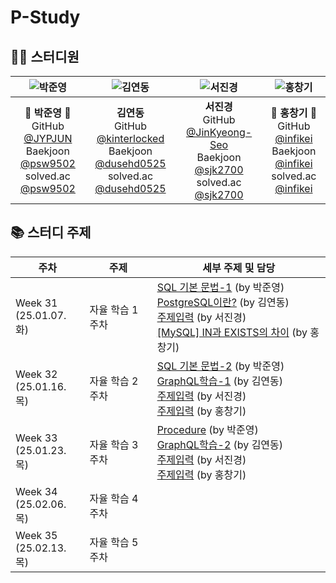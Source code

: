 # P-Study

## 👨‍💻 스터디원

|    ![박준영](https://avatars.githubusercontent.com/u/156387559)    |    ![김연동](https://avatars.githubusercontent.com/u/87691535)    |    ![서진경](https://avatars.githubusercontent.com/u/103301658)    |    ![홍창기](https://avatars.githubusercontent.com/u/88123485)    |
| :---: | :---: | :---: | :---: |
|    🐼 **박준영** 🐼 <br/> GitHub [@JYPJUN](https://github.com/JYPJUN) <br/> Baekjoon [@psw9502](https://www.acmicpc.net/user/psw9502) <br/> solved.ac [@psw9502](https://solved.ac/profile/psw9502)    |    **김연동** <br/> GitHub [@kinterlocked](https://github.com/kinterlocked) <br/> Baekjoon [@dusehd0525](https://www.acmicpc.net/user/dusehd0525) <br/> solved.ac [@dusehd0525](https://solved.ac/profile/dusehd0525)    |    **서진경** <br/> GitHub [@JinKyeong-Seo](https://github.com/JinKyeong-Seo) <br/> Baekjoon [@sjk2700](https://www.acmicpc.net/user/sjk2700) <br/> solved.ac [@sjk2700](https://solved.ac/profile/sjk2700)    |    💠 **홍창기** 💠 <br/> GitHub [@infikei](https://github.com/infikei) <br/> Baekjoon [@infikei](https://www.acmicpc.net/user/infikei) <br/> solved.ac [@infikei](https://solved.ac/profile/infikei)    |


## 📚 스터디 주제

| 주차 | 주제 | 세부 주제 및 담당 |
| --- | --- | --- |
| Week 31 <br/> (25.01.07. 화)    | 자율 학습 1주차    | [SQL 기본 문법-1](https://github.com/Ansanssafy/P-Study/blob/main/박준영/250107_SQL_기본문법학습.md) (by 박준영) <br/> [PostgreSQL이란?](https://github.com/Ansanssafy/P-Study/blob/main/%EA%B9%80%EC%97%B0%EB%8F%99/250107_PostgreSQL/PostgreSQL.md) (by 김연동) <br/> [주제입력](주소입력) (by 서진경) <br/> [[MySQL] IN과 EXISTS의 차이](https://github.com/Ansanssafy/P-Study/blob/main/홍창기/250107_IN과_EXISTS의_차이.md) (by 홍창기)|
| Week 32 <br/> (25.01.16. 목)    | 자율 학습 2주차    | [SQL 기본 문법-2](https://github.com/Ansanssafy/P-Study/blob/main/박준영/250116_SQL_기본문법학습-2.md) (by 박준영) <br/> [GraphQL학습-1](https://github.com/Ansanssafy/P-Study/blob/main/%EA%B9%80%EC%97%B0%EB%8F%99/250116_GraphQL/GraphQL.md) (by 김연동) <br/> [주제입력](주소입력) (by 서진경) <br/> [주제입력](주소입력) (by 홍창기)|
| Week 33 <br/> (25.01.23. 목)    | 자율 학습 3주차    | [Procedure](https://github.com/Ansanssafy/P-Study/blob/main/박준영/250123_Procedure.md) (by 박준영) <br/> [GraphQL학습-2](https://github.com/Ansanssafy/P-Study/blob/main/%EA%B9%80%EC%97%B0%EB%8F%99/250123_GraphQL2/GraphQL2.md) (by 김연동) <br/> [주제입력](주소입력) (by 서진경) <br/> [주제입력](주소입력) (by 홍창기) |
| Week 34 <br/> (25.02.06. 목)    | 자율 학습 4주차    | |
| Week 35 <br/> (25.02.13. 목)    | 자율 학습 5주차    | |

